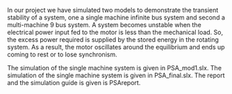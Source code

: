 In our project we have simulated two models to demonstrate the transient stability of a system, one a single machine infinite bus system and second a multi-machine 9 bus system.
A system becomes unstable when the electrical power input fed to the motor is less than the mechanical load. So, the excess power required is supplied by the stored energy in the rotating system. As a result, the motor oscillates around the equilibrium and ends up coming to rest or to lose synchronism.

The simulation of the single machine system is given in PSA_mod1.slx.
The simulation of the single machine system is given in PSA_final.slx.
The report and the simulation guide is given is PSAreport.
